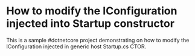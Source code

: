 # How to modify the IConfiguration injected into Startup constructor

This is a sample #dotnetcore project demonstrating on how to modify the IConfiguration injected in generic host Startup.cs CTOR.
